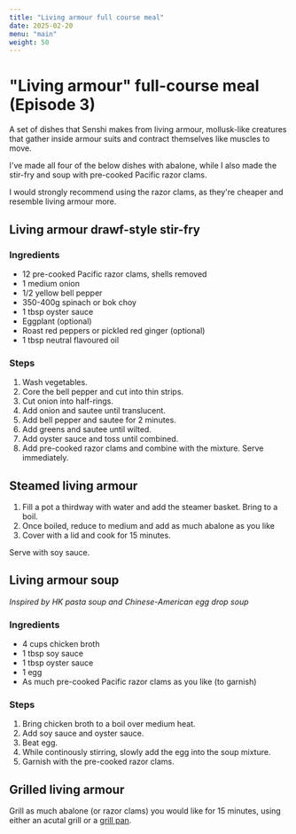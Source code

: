 ```yaml
---
title: "Living armour full course meal"
date: 2025-02-20
menu: "main"
weight: 50
---
```


# "Living armour" full-course meal (Episode 3)

A set of dishes that Senshi makes from living armour, mollusk-like creatures that gather inside armour suits and contract themselves like muscles to move.

I've made all four of the below dishes with abalone, while I also made the stir-fry and soup with pre-cooked Pacific razor clams.

I would strongly recommend using the razor clams, as they're cheaper and resemble living armour more.

## Living armour drawf-style stir-fry

### Ingredients

* 12 pre-cooked Pacific razor clams, shells removed
* 1 medium onion
* 1/2 yellow bell pepper
* 350-400g spinach or bok choy
* 1 tbsp oyster sauce
* Eggplant (optional)
* Roast red peppers or pickled red ginger (optional)
* 1 tbsp neutral flavoured oil


### Steps
1. Wash vegetables.
2. Core the bell pepper and cut into thin strips.
3. Cut onion into half-rings.
4. Add onion and sautee until translucent.
5. Add bell pepper and sautee for 2 minutes.
6. Add greens and sautee until wilted.
7. Add oyster sauce and toss until combined.
8. Add pre-cooked razor clams and combine with the mixture. Serve immediately.

## Steamed living armour

1. Fill a pot a thirdway with water and add the steamer basket. Bring to a boil.
2. Once boiled, reduce to medium and add as much abalone as you like
3. Cover with a lid and cook for 15 minutes.

Serve with soy sauce.

## Living armour soup

*Inspired by HK pasta soup and Chinese-American egg drop soup*

### Ingredients
* 4 cups chicken broth
* 1 tbsp soy sauce
* 1 tbsp oyster sauce
* 1 egg
* As much pre-cooked Pacific razor clams as you like (to garnish)

### Steps

1. Bring chicken broth to a boil over medium heat. 
2. Add soy sauce and oyster sauce.
3. Beat egg.
3. While continously stirring, slowly add the egg into the soup mixture.
4. Garnish with the pre-cooked razor clams.

## Grilled living armour

Grill as much abalone (or razor clams) you would like for 15 minutes, using either an acutal grill or a [grill pan](https://www.kitchenaid.com/pinch-of-help/major-appliances/how-to-grill-without-a-grill.html).